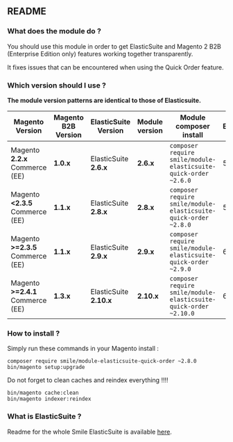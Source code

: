 ## README

### What does the module do ?

You should use this module in order to get ElasticSuite and Magento 2 B2B (Enterprise Edition only) features working together transparently.

It fixes issues that can be encountered when using the Quick Order feature.

### Which version should I use ?

**The module version patterns are identical to those of Elasticsuite.**

Magento Version                   | Magento B2B Version | ElasticSuite Version         | Module version | Module composer install                                              | Supported Elasticsearch Version | Actively maintained
----------------------------------|---------------------|------------------------------|----------------|----------------------------------------------------------------------|---------------------------------|---------------------
Magento **2.2.x** Commerce (EE)   | **1.0.x**           | ElasticSuite **2.6.x**       | **2.6.x**      | ```composer require smile/module-elasticsuite-quick-order ~2.6.0```  | 5.x & 6.x                       | No
Magento **<2.3.5** Commerce (EE)  | **1.1.x**           | ElasticSuite **2.8.x**       | **2.8.x**      | ```composer require smile/module-elasticsuite-quick-order ~2.8.0```  | 5.x & 6.x                       | No
Magento **>=2.3.5** Commerce (EE) | **1.1.x**           | ElasticSuite **2.9.x**       | **2.9.x**      | ```composer require smile/module-elasticsuite-quick-order ~2.9.0```  | 6.x & 7.x                       | **Yes**
Magento **>=2.4.1** Commerce (EE) | **1.3.x**           | ElasticSuite **2.10.x**      | **2.10.x**     | ```composer require smile/module-elasticsuite-quick-order ~2.10.0``` | 6.x & 7.x                       | **Yes**

### How to install ?

Simply run these commands in your Magento install :

```
composer require smile/module-elasticsuite-quick-order ~2.8.0
bin/magento setup:upgrade
```

Do not forget to clean caches and reindex everything !!!!

```
bin/magento cache:clean
bin/magento indexer:reindex
```

### What is ElasticSuite ?

Readme for the whole Smile ElasticSuite is available [here](https://github.com/Smile-SA/elasticsuite).

